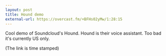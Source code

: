 ```yaml
---
layout: post
title: Hound demo
external-url: https://overcast.fm/+BFHs02yMw/1:28:15
---
```

Cool demo of Soundcloud's Hound. Hound is their voice assistant. Too bad it's currently US only.

(The link is time stamped)